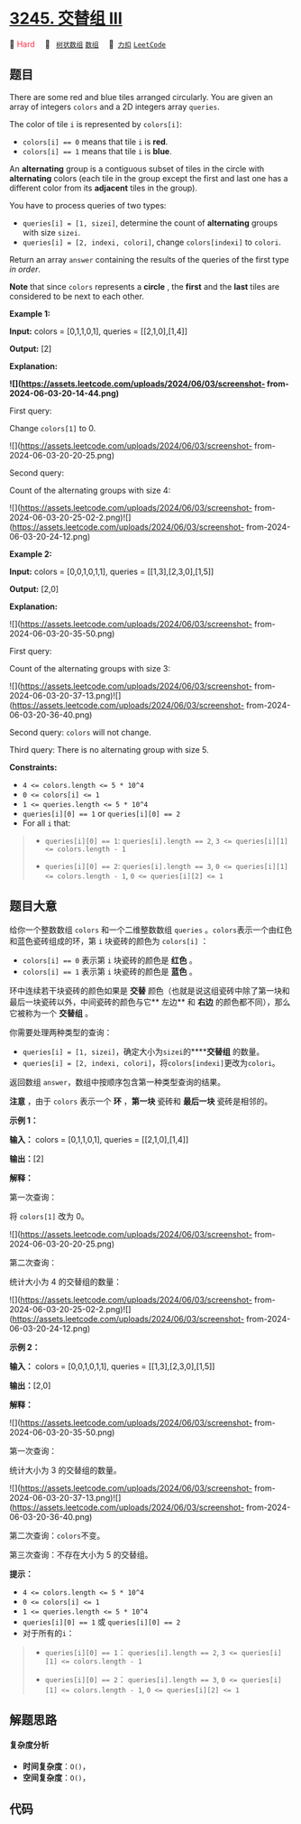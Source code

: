# [3245. 交替组 III](https://2xiao.github.io/leetcode-js/problem/3245.html)

🔴 <font color=#ff334b>Hard</font>&emsp; 🔖&ensp; [`树状数组`](/tag/binary-indexed-tree.md) [`数组`](/tag/array.md)&emsp; 🔗&ensp;[`力扣`](https://leetcode.cn/problems/alternating-groups-iii) [`LeetCode`](https://leetcode.com/problems/alternating-groups-iii)

## 题目

There are some red and blue tiles arranged circularly. You are given an array
of integers `colors` and a 2D integers array `queries`.

The color of tile `i` is represented by `colors[i]`:

  * `colors[i] == 0` means that tile `i` is **red**.
  * `colors[i] == 1` means that tile `i` is **blue**.

An **alternating** group is a contiguous subset of tiles in the circle with
**alternating** colors (each tile in the group except the first and last one
has a different color from its **adjacent** tiles in the group).

You have to process queries of two types:

  * `queries[i] = [1, sizei]`, determine the count of **alternating** groups with size `sizei`.
  * `queries[i] = [2, indexi, colori]`, change `colors[indexi]` to `colori`.

Return an array `answer` containing the results of the queries of the first
type _in order_.

**Note** that since `colors` represents a **circle** , the **first** and the
**last** tiles are considered to be next to each other.



**Example 1:**

**Input:** colors = [0,1,1,0,1], queries = [[2,1,0],[1,4]]

**Output:** [2]

**Explanation:**

**![](https://assets.leetcode.com/uploads/2024/06/03/screenshot-
from-2024-06-03-20-14-44.png)**

First query:

Change `colors[1]` to 0.

![](https://assets.leetcode.com/uploads/2024/06/03/screenshot-
from-2024-06-03-20-20-25.png)

Second query:

Count of the alternating groups with size 4:

![](https://assets.leetcode.com/uploads/2024/06/03/screenshot-
from-2024-06-03-20-25-02-2.png)![](https://assets.leetcode.com/uploads/2024/06/03/screenshot-
from-2024-06-03-20-24-12.png)

**Example 2:**

**Input:** colors = [0,0,1,0,1,1], queries = [[1,3],[2,3,0],[1,5]]

**Output:** [2,0]

**Explanation:**

![](https://assets.leetcode.com/uploads/2024/06/03/screenshot-
from-2024-06-03-20-35-50.png)

First query:

Count of the alternating groups with size 3:

![](https://assets.leetcode.com/uploads/2024/06/03/screenshot-
from-2024-06-03-20-37-13.png)![](https://assets.leetcode.com/uploads/2024/06/03/screenshot-
from-2024-06-03-20-36-40.png)

Second query: `colors` will not change.

Third query: There is no alternating group with size 5.



**Constraints:**

  * `4 <= colors.length <= 5 * 10^4`
  * `0 <= colors[i] <= 1`
  * `1 <= queries.length <= 5 * 10^4`
  * `queries[i][0] == 1` or `queries[i][0] == 2`
  * For all `i` that: 
> 
> * `queries[i][0] == 1`: `queries[i].length == 2`, `3 <= queries[i][1] <= colors.length - 1`
> 
> * `queries[i][0] == 2`: `queries[i].length == 3`, `0 <= queries[i][1] <= colors.length - 1`, `0 <= queries[i][2] <= 1`


## 题目大意

给你一个整数数组 `colors` 和一个二维整数数组 `queries` 。`colors`表示一个由红色和蓝色瓷砖组成的环，第 `i` 块瓷砖的颜色为
`colors[i]` ：

  * `colors[i] == 0` 表示第 `i` 块瓷砖的颜色是 **红色**  。
  * `colors[i] == 1` 表示第 `i` 块瓷砖的颜色是 **蓝色**  。

环中连续若干块瓷砖的颜色如果是 **交替**  颜色（也就是说这组瓷砖中除了第一块和最后一块瓷砖以外，中间瓷砖的颜色与它**  左边** 和 **右边**
的颜色都不同），那么它被称为一个 **交替组** 。

你需要处理两种类型的查询：

  * `queries[i] = [1, sizei]`，确定大小为`sizei`的******交替组** 的数量。
  * `queries[i] = [2, indexi, colori]`，将`colors[indexi]`更改为`colori`。

返回数组 `answer`，数组中按顺序包含第一种类型查询的结果。

**注意**  ，由于 `colors` 表示一个 **环**  ，**第一块**  瓷砖和 **最后一块**  瓷砖是相邻的。



**示例 1：**

**输入：** colors = [0,1,1,0,1], queries = [[2,1,0],[1,4]]

**输出：**[2]

**解释：**

第一次查询：

将 `colors[1]` 改为 0。

![](https://assets.leetcode.com/uploads/2024/06/03/screenshot-
from-2024-06-03-20-20-25.png)

第二次查询：

统计大小为 4 的交替组的数量：

![](https://assets.leetcode.com/uploads/2024/06/03/screenshot-
from-2024-06-03-20-25-02-2.png)![](https://assets.leetcode.com/uploads/2024/06/03/screenshot-
from-2024-06-03-20-24-12.png)

**示例 2：**

**输入：** colors = [0,0,1,0,1,1], queries = [[1,3],[2,3,0],[1,5]]

**输出：**[2,0]

**解释：**

![](https://assets.leetcode.com/uploads/2024/06/03/screenshot-
from-2024-06-03-20-35-50.png)

第一次查询：

统计大小为 3 的交替组的数量。

![](https://assets.leetcode.com/uploads/2024/06/03/screenshot-
from-2024-06-03-20-37-13.png)![](https://assets.leetcode.com/uploads/2024/06/03/screenshot-
from-2024-06-03-20-36-40.png)

第二次查询：`colors`不变。

第三次查询：不存在大小为 5 的交替组。



**提示：**

  * `4 <= colors.length <= 5 * 10^4`
  * `0 <= colors[i] <= 1`
  * `1 <= queries.length <= 5 * 10^4`
  * `queries[i][0] == 1` 或 `queries[i][0] == 2`
  * 对于所有的`i`： 
> 
> * `queries[i][0] == 1`： `queries[i].length == 2`, `3 <= queries[i][1] <= colors.length - 1`
> 
> * `queries[i][0] == 2`： `queries[i].length == 3`, `0 <= queries[i][1] <= colors.length - 1`, `0 <= queries[i][2] <= 1`


## 解题思路

#### 复杂度分析

- **时间复杂度**：`O()`，
- **空间复杂度**：`O()`，

## 代码

```javascript

```